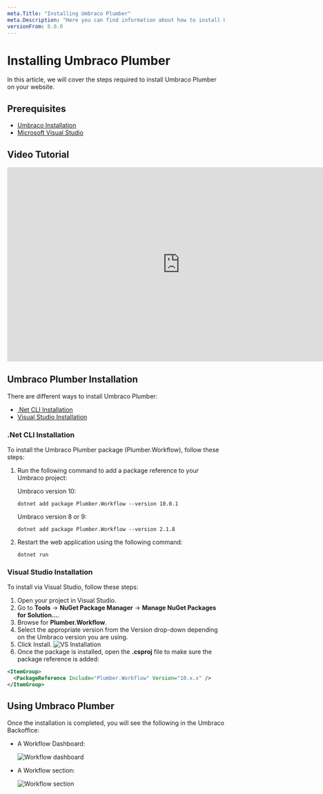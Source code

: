 ```yaml
---
meta.Title: "Installing Umbraco Plumber"
meta.Description: "Here you can find information about how to install Umbraco Plumber"
versionFrom: 8.0.0
---
```


# Installing Umbraco Plumber

In this article, we will cover the steps required to install Umbraco Plumber on your website.

## Prerequisites

- [Umbraco Installation](../../../Fundamentals/Setup/Install/index.md)
- [Microsoft Visual Studio](https://visualstudio.microsoft.com/)

## Video Tutorial

<iframe width="800" height="450" title="Installing Umbraco Plumber" src="https://www.youtube.com/embed/w2GnZrEpufg?rel=0" frameborder="0" allow="accelerometer; autoplay; encrypted-media; gyroscope; picture-in-picture" allowfullscreen></iframe>

## Umbraco Plumber Installation

There are different ways to install Umbraco Plumber:

- [.Net CLI Installation](#net-cli-installation)
- [Visual Studio Installation](#visual-studio-installation)

### .Net CLI Installation

To install the Umbraco Plumber package (Plumber.Workflow), follow these steps:

1. Run the following command to add a package reference to your Umbraco project:

    Umbraco version 10:

    ```cli
    dotnet add package Plumber.Workflow --version 10.0.1
    ```

    Umbraco version 8 or 9:

    ```cli
    dotnet add package Plumber.Workflow --version 2.1.8
    ```

2. Restart the web application using the following command:

    ```cli
    dotnet run
    ```

### Visual Studio Installation

To install via Visual Studio, follow these steps:

1. Open your project in Visual Studio.
2. Go to **Tools** -> **NuGet Package Manager** -> **Manage NuGet Packages for Solution...**.
3. Browse for **Plumber.Workflow**.
4. Select the appropriate version from the Version drop-down depending on the Umbraco version you are using.
5. Click Install.
   ![VS Installation](images/VS_Installation.png)
6. Once the package is installed, open the **.csproj** file to make sure the package reference is added:

  ```xml
  <ItemGroup>
    <PackageReference Include="Plumber.Workflow" Version="10.x.x" />
  </ItemGroup>
  ```

## Using Umbraco Plumber

Once the installation is completed, you will see the following in the Umbraco Backoffice:

- A Workflow Dashboard:

    ![Workflow dashboard](images/Workflow_dashboard.png)

- A Workflow section:

    ![Workflow section](images/Workflow_section.png)

